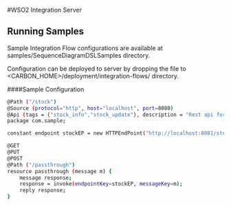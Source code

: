 #WSO2 Integration Server



Running Samples
---------------

Sample Integration Flow configurations are available at samples/SequenceDiagramDSLSamples directory.

Configuration can be deployed to server by dropping the file to <CARBON_HOME>/deployment/integration-flows/ directory.


####Sample Configuration

```sh
@Path ("/stock")
@Source (protocol="http", host="localhost", port=8080)
@Api (tags = {"stock_info","stock_update"}, description = "Rest api for do operations on admin", produces = MediaType.APPLICATION_JSON)
package com.sample;

constant endpoint stockEP = new HTTPEndPoint("http://localhost:8081/stockquote/WSO2");

@GET
@PUT
@POST
@Path ("/passthrough")
resource passthrough (message m) {
    message response;
    response = invoke(endpointKey=stockEP, messageKey=m);
    reply response;
}
```
